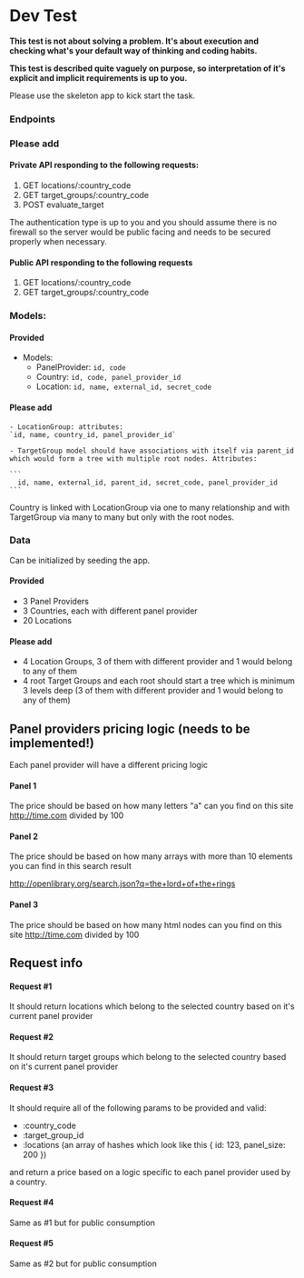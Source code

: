 # Dev Test

**This test is not about solving a problem. It's about execution and checking what's your default way of thinking and coding habits.**

**This test is described quite vaguely on purpose, so interpretation of it's explicit and implicit requirements is up to you.**

Please use the skeleton app to kick start the task.

### Endpoints

### Please add

#### Private API responding to the following requests:

  1. GET  locations/:country_code
  1. GET  target_groups/:country_code
  1. POST evaluate_target


The authentication type is up to you and you should assume there is no firewall
so the server would be public facing and needs to be secured properly
when necessary.

#### Public API responding to the following requests

  1. GET  locations/:country_code
  1. GET  target_groups/:country_code

### Models:

#### Provided

  - Models:
    - PanelProvider: `id, code`
    - Country: `id, code, panel_provider_id`
    - Location: `id, name, external_id, secret_code`

#### Please add

    - LocationGroup: attributes:
    `id, name, country_id, panel_provider_id`

    - TargetGroup model should have associations with itself via parent_id
    which would form a tree with multiple root nodes. Attributes:

    ```
      id, name, external_id, parent_id, secret_code, panel_provider_id
    ```

Country is linked with LocationGroup via one to many relationship and with TargetGroup via many to many
but only with the root nodes.

### Data

Can be initialized by seeding the app.

#### Provided

  - 3 Panel Providers
  - 3 Countries, each with different panel provider
  - 20 Locations

#### Please add

  - 4 Location Groups, 3 of them with different provider and 1 would belong to any of them
  - 4 root Target Groups and each root should start a tree which is minimum 3 levels deep (3 of them with different provider and 1 would belong to any of them)


## Panel providers pricing logic (needs to be implemented!)

Each panel provider will have a different pricing logic

#### Panel 1

The price should be based on how many letters "a" can you find on this site http://time.com divided by 100

#### Panel 2

The price should be based on how many arrays with more than 10 elements you can find in this search result

http://openlibrary.org/search.json?q=the+lord+of+the+rings

#### Panel 3

The price should be based on how many html nodes can you find on this site http://time.com divided by 100


## Request info

#### Request #1

It should return locations which belong to the selected country based on it's current panel provider

#### Request #2

It should return target groups which belong to the selected country based on it's current panel provider

#### Request #3

It should require all of the following params to be provided and valid:

- :country_code
- :target_group_id
- :locations  (an array of hashes which look like this { id: 123, panel_size: 200 })

and return a price based on a logic specific to each panel provider used by a country.

#### Request #4

Same as #1 but for public consumption

#### Request #5

Same as #2 but for public consumption
